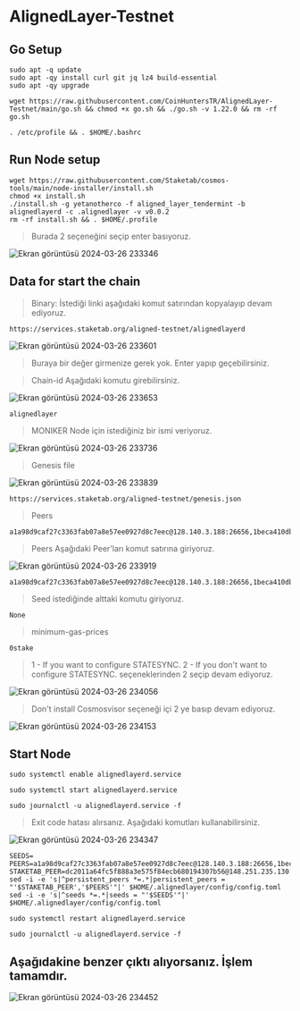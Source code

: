 # AlignedLayer-Testnet

## Go Setup
```
sudo apt -q update
sudo apt -qy install curl git jq lz4 build-essential
sudo apt -qy upgrade
```
```
wget https://raw.githubusercontent.com/CoinHuntersTR/AlignedLayer-Testnet/main/go.sh && chmod +x go.sh && ./go.sh -v 1.22.0 && rm -rf go.sh
```

```
. /etc/profile && . $HOME/.bashrc
```
## Run Node setup

```
wget https://raw.githubusercontent.com/Staketab/cosmos-tools/main/node-installer/install.sh
chmod +x install.sh
./install.sh -g yetanotherco -f aligned_layer_tendermint -b alignedlayerd -c .alignedlayer -v v0.0.2
rm -rf install.sh && . $HOME/.profile
```

> Burada 2 seçeneğini seçip enter basıyoruz.


![Ekran görüntüsü 2024-03-26 233346](https://github.com/CoinHuntersTR/AlignedLayer-Testnet/assets/111747226/365e6a1a-f9f1-4bca-9f8d-0c590f6925c1)

## Data for start the chain

> Binary: İstediği linki aşağıdaki komut satırından kopyalayıp devam ediyoruz.

```
https://services.staketab.org/aligned-testnet/alignedlayerd
```

![Ekran görüntüsü 2024-03-26 233601](https://github.com/CoinHuntersTR/AlignedLayer-Testnet/assets/111747226/85898d22-2165-41d4-853f-9099a8023172)

> Buraya bir değer girmenize gerek yok. Enter yapıp geçebilirsiniz.

> Chain-id Aşağıdaki komutu girebilirsiniz.

![Ekran görüntüsü 2024-03-26 233653](https://github.com/CoinHuntersTR/AlignedLayer-Testnet/assets/111747226/9202bf88-ca76-43fa-9f46-2a7ed1d6aef0)

```
alignedlayer
```

> MONIKER Node için istediğiniz bir ismi veriyoruz.

![Ekran görüntüsü 2024-03-26 233736](https://github.com/CoinHuntersTR/AlignedLayer-Testnet/assets/111747226/faf82127-8964-426e-af8f-34e215c8f89c)
 

> Genesis file

![Ekran görüntüsü 2024-03-26 233839](https://github.com/CoinHuntersTR/AlignedLayer-Testnet/assets/111747226/5fe75545-8cac-4b99-add8-2ac7a8af2ec9) 

```
https://services.staketab.org/aligned-testnet/genesis.json
```

> Peers


```
a1a98d9caf27c3363fab07a8e57ee0927d8c7eec@128.140.3.188:26656,1beca410dba8907a61552554b242b4200788201c@91.107.239.79:26656,f9000461b5f535f0c13a543898cc7ac1cd10f945@88.99.174.203:26656,ca2f644f3f47521ff8245f7a5183e9bbb762c09d@116.203.81.174:26656
```

> Peers Aşağıdaki Peer'ları komut satırına giriyoruz.

![Ekran görüntüsü 2024-03-26 233919](https://github.com/CoinHuntersTR/AlignedLayer-Testnet/assets/111747226/d064ddc2-0e3c-4974-877a-6d5b3f7a889c)

```
a1a98d9caf27c3363fab07a8e57ee0927d8c7eec@128.140.3.188:26656,1beca410dba8907a61552554b242b4200788201c@91.107.239.79:26656,f9000461b5f535f0c13a543898cc7ac1cd10f945@88.99.174.203:26656,ca2f644f3f47521ff8245f7a5183e9bbb762c09d@116.203.81.174:26656
```

> Seed istediğinde alttaki komutu giriyoruz.

```
None
```

> minimum-gas-prices 

```
0stake
```
>  1 - If you want to configure STATESYNC. 2 - If you don't want to configure STATESYNC. seçeneklerinden 2 seçip devam ediyoruz.

![Ekran görüntüsü 2024-03-26 234056](https://github.com/CoinHuntersTR/AlignedLayer-Testnet/assets/111747226/27debbb2-4997-4c4e-ae07-899ce553aebd)

> Don't install Cosmosvisor seçeneği içi 2 ye basıp devam ediyoruz.

![Ekran görüntüsü 2024-03-26 234153](https://github.com/CoinHuntersTR/AlignedLayer-Testnet/assets/111747226/458b256f-7178-4919-837c-03f8bcc32265)

## Start Node

```
sudo systemctl enable alignedlayerd.service
```
```
sudo systemctl start alignedlayerd.service
```
```
sudo journalctl -u alignedlayerd.service -f
```



> Exit code hatası alırsanız. Aşağıdaki komutları kullanabilirsiniz.

![Ekran görüntüsü 2024-03-26 234347](https://github.com/CoinHuntersTR/AlignedLayer-Testnet/assets/111747226/f6541038-beee-4e0c-9dc6-c60e560594ec)


```
SEEDS=
PEERS=a1a98d9caf27c3363fab07a8e57ee0927d8c7eec@128.140.3.188:26656,1beca410dba8907a61552554b242b4200788201c@91.107.239.79:26656,f9000461b5f535f0c13a543898cc7ac1cd10f945@88.99.174.203:26656,ca2f644f3f47521ff8245f7a5183e9bbb762c09d@116.203.81.174:26656
STAKETAB_PEER=dc2011a64fc5f888a3e575f84ecb680194307b56@148.251.235.130:20656
sed -i -e 's|^persistent_peers *=.*|persistent_peers = "'$STAKETAB_PEER','$PEERS'"|' $HOME/.alignedlayer/config/config.toml
sed -i -e 's|^seeds *=.*|seeds = "'$SEEDS'"|' $HOME/.alignedlayer/config/config.toml
```

```
sudo systemctl restart alignedlayerd.service
```
```
sudo journalctl -u alignedlayerd.service -f
```
## Aşağıdakine benzer çıktı alıyorsanız. İşlem tamamdır.
![Ekran görüntüsü 2024-03-26 234452](https://github.com/CoinHuntersTR/AlignedLayer-Testnet/assets/111747226/4d6e505f-697a-420a-acb3-02b22dd82fa8)
